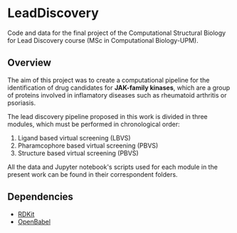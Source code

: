 # LeadDiscovery

Code and data for the final project of the Computational Structural Biology for Lead Discovery course (MSc in Computational Biology-UPM). 

## Overview

The aim of this project was to create a computational pipeline for the identification of drug candidates for **JAK-family kinases**, which are a group of proteins involved in inflamatory diseases such as rheumatoid arthritis or psoriasis.   

The lead discovery pipeline proposed in this work is divided in three modules, which must be performed in chronological order: 

1. Ligand based virtual screening (LBVS)
2. Pharamcophore based virtual screening (PBVS)
3. Structure based virtual screening (PBVS)

All the data and Jupyter notebook's scripts used for each module in the present work can be found in their correspondent folders.

## Dependencies

- [RDKit](https://www.rdkit.org/)
- [OpenBabel](http://openbabel.org/wiki/Main_Page)
